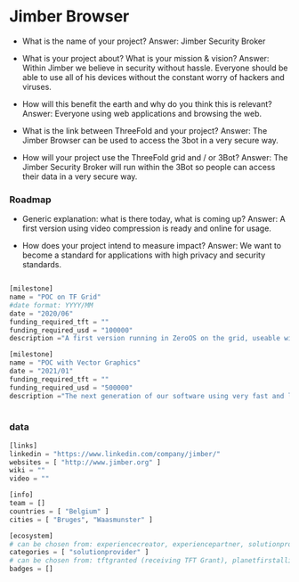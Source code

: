 
# Jimber Browser

- What is the name of your project?
Answer: Jimber Security Broker

- What is your project about? What is your mission & vision?
Answer: Within Jimber we believe in security without hassle. Everyone should be able to use all of his devices without the constant worry of hackers and viruses.

- How will this benefit the earth and why do you think this is relevant? 
Answer: Everyone using web applications and browsing the web.

- What is the link between ThreeFold and your project? 
Answer: The Jimber Browser can be used to access the 3bot in a very secure way.

- How will your project use the ThreeFold grid and / or 3Bot?
Answer: The Jimber Security Broker will run within the 3Bot so people can access their data in a very secure way.



### Roadmap

- Generic explanation: what is there today, what is coming up?
Answer: A first version using video compression is ready and online for usage.

- How does your project intend to measure impact?
Answer: We want to become a standard for applications with high privacy and security standards.



```python

[milestone]
name = "POC on TF Grid"
#date format: YYYY/MM 
date = "2020/06"
funding_required_tft = ""
funding_required_usd = "100000"
description ="A first version running in ZeroOS on the grid, useable with 3bot."

[milestone]
name = "POC with Vector Graphics"
date = "2021/01"
funding_required_tft = ""
funding_required_usd = "500000"
description ="The next generation of our software using very fast and low-bandwith vector graphics command drawing."
    
```

### data

```python
[links]
linkedin = "https://www.linkedin.com/company/jimber/"
websites = [ "http://www.jimber.org" ]
wiki = ""
video = ""

[info]
team = []
countries = [ "Belgium" ]
cities = [ "Bruges", "Waasmunster" ]

[ecosystem]
# can be chosen from: experiencecreator, experiencepartner, solutionprovider, farmer, systemintegrator
categories = [ "solutionprovider" ]
# can be chosen from: tftgranted (receiving TFT Grant), planetfirstalliance (memeber of Planet First Alliance)
badges = []

```
